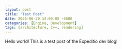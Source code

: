 ```yaml
---
layout: post
title: "Test Post"
date: 2025-06-20 14:00:00 -0600
categories: [Engine, Development]
tags: [architecture, C++, rendering]
---
```


Hello world! This is a test post of the Expeditio dev blog!
